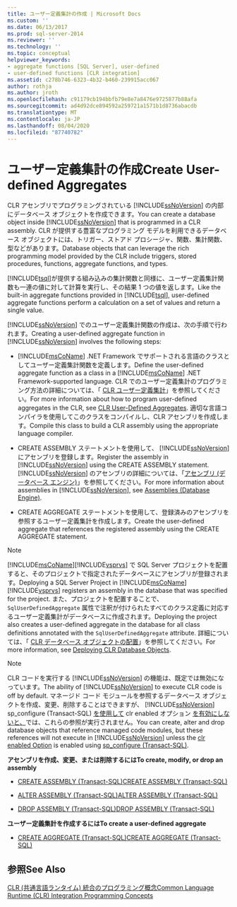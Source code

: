 ```yaml
---
title: ユーザー定義集計の作成 | Microsoft Docs
ms.custom: ''
ms.date: 06/13/2017
ms.prod: sql-server-2014
ms.reviewer: ''
ms.technology: ''
ms.topic: conceptual
helpviewer_keywords:
- aggregate functions [SQL Server], user-defined
- user-defined functions [CLR integration]
ms.assetid: c278b746-6323-4b32-b460-239915acc067
author: rothja
ms.author: jroth
ms.openlocfilehash: c91179cb194bbfb79e8e7a8476e9725877b88afa
ms.sourcegitcommit: ad4d92dce894592a259721a1571b1d8736abacdb
ms.translationtype: MT
ms.contentlocale: ja-JP
ms.lasthandoff: 08/04/2020
ms.locfileid: "87740782"
---
```

# <a name="create-user-defined-aggregates"></a><span data-ttu-id="5b384-102">ユーザー定義集計の作成</span><span class="sxs-lookup"><span data-stu-id="5b384-102">Create User-defined Aggregates</span></span>
  <span data-ttu-id="5b384-103">CLR アセンブリでプログラミングされている [!INCLUDE[ssNoVersion](../../includes/ssnoversion-md.md)] の内部にデータベース オブジェクトを作成できます。</span><span class="sxs-lookup"><span data-stu-id="5b384-103">You can create a database object inside [!INCLUDE[ssNoVersion](../../includes/ssnoversion-md.md)] that is programmed in a CLR assembly.</span></span> <span data-ttu-id="5b384-104">CLR が提供する豊富なプログラミング モデルを利用できるデータベース オブジェクトには、トリガー、ストアド プロシージャ、関数、集計関数、型などがあります。</span><span class="sxs-lookup"><span data-stu-id="5b384-104">Database objects that can leverage the rich programming model provided by the CLR include triggers, stored procedures, functions, aggregate functions, and types.</span></span>  
  
 <span data-ttu-id="5b384-105">[!INCLUDE[tsql](../../includes/tsql-md.md)]が提供する組み込みの集計関数と同様に、ユーザー定義集計関数も一連の値に対して計算を実行し、その結果 1 つの値を返します。</span><span class="sxs-lookup"><span data-stu-id="5b384-105">Like the built-in aggregate functions provided in [!INCLUDE[tsql](../../includes/tsql-md.md)], user-defined aggregate functions perform a calculation on a set of values and return a single value.</span></span>  
  
 <span data-ttu-id="5b384-106">[!INCLUDE[ssNoVersion](../../includes/ssnoversion-md.md)] でのユーザー定義集計関数の作成は、次の手順で行われます。</span><span class="sxs-lookup"><span data-stu-id="5b384-106">Creating a user-defined aggregate function in [!INCLUDE[ssNoVersion](../../includes/ssnoversion-md.md)] involves the following steps:</span></span>  
  
-   <span data-ttu-id="5b384-107">[!INCLUDE[msCoName](../../includes/msconame-md.md)] .NET Framework でサポートされる言語のクラスとしてユーザー定義集計関数を定義します。</span><span class="sxs-lookup"><span data-stu-id="5b384-107">Define the user-defined aggregate function as a class in a [!INCLUDE[msCoName](../../includes/msconame-md.md)] .NET Framework-supported language.</span></span> <span data-ttu-id="5b384-108">CLR でのユーザー定義集計のプログラミング方法の詳細については、「 [CLR ユーザー定義集計](../clr-integration-database-objects-user-defined-functions/clr-user-defined-aggregates.md)」を参照してください。</span><span class="sxs-lookup"><span data-stu-id="5b384-108">For more information about how to program user-defined aggregates in the CLR, see [CLR User-Defined Aggregates](../clr-integration-database-objects-user-defined-functions/clr-user-defined-aggregates.md).</span></span> <span data-ttu-id="5b384-109">適切な言語コンパイラを使用してこのクラスをコンパイルし、CLR アセンブリを作成します。</span><span class="sxs-lookup"><span data-stu-id="5b384-109">Compile this class to build a CLR assembly using the appropriate language compiler.</span></span>  
  
-   <span data-ttu-id="5b384-110">CREATE ASSEMBLY ステートメントを使用して、 [!INCLUDE[ssNoVersion](../../includes/ssnoversion-md.md)] にアセンブリを登録します。</span><span class="sxs-lookup"><span data-stu-id="5b384-110">Register the assembly in [!INCLUDE[ssNoVersion](../../includes/ssnoversion-md.md)] using the CREATE ASSEMBLY statement.</span></span> <span data-ttu-id="5b384-111">[!INCLUDE[ssNoVersion](../../includes/ssnoversion-md.md)] のアセンブリの詳細については、「[アセンブリ &#40;データベース エンジン&#41;](../clr-integration/assemblies-database-engine.md)」を参照してください。</span><span class="sxs-lookup"><span data-stu-id="5b384-111">For more information about assemblies in [!INCLUDE[ssNoVersion](../../includes/ssnoversion-md.md)], see [Assemblies &#40;Database Engine&#41;](../clr-integration/assemblies-database-engine.md).</span></span>  
  
-   <span data-ttu-id="5b384-112">CREATE AGGREGATE ステートメントを使用して、登録済みのアセンブリを参照するユーザー定義集計を作成します。</span><span class="sxs-lookup"><span data-stu-id="5b384-112">Create the user-defined aggregate that references the registered assembly using the CREATE AGGREGATE statement.</span></span>  
  
> [!NOTE]  
>  <span data-ttu-id="5b384-113">[!INCLUDE[msCoName](../../includes/msconame-md.md)][!INCLUDE[vsprvs](../../includes/vsprvs-md.md)] で SQL Server プロジェクトを配置すると、そのプロジェクトで指定されたデータベースにアセンブリが登録されます。</span><span class="sxs-lookup"><span data-stu-id="5b384-113">Deploying a SQL Server Project in [!INCLUDE[msCoName](../../includes/msconame-md.md)][!INCLUDE[vsprvs](../../includes/vsprvs-md.md)] registers an assembly in the database that was specified for the project.</span></span> <span data-ttu-id="5b384-114">また、プロジェクトを配置することで、`SqlUserDefinedAggregate` 属性で注釈が付けられたすべてのクラス定義に対応するユーザー定義集計がデータベースに作成されます。</span><span class="sxs-lookup"><span data-stu-id="5b384-114">Deploying the project also creates a user-defined aggregate in the database for all class definitions annotated with the `SqlUserDefinedAggregate` attribute.</span></span> <span data-ttu-id="5b384-115">詳細については、「 [CLR データベース オブジェクトの配置](../clr-integration/deploying-clr-database-objects.md)」を参照してください。</span><span class="sxs-lookup"><span data-stu-id="5b384-115">For more information, see [Deploying CLR Database Objects](../clr-integration/deploying-clr-database-objects.md).</span></span>  
  
> [!NOTE]  
>  <span data-ttu-id="5b384-116">CLR コードを実行する [!INCLUDE[ssNoVersion](../../includes/ssnoversion-md.md)] の機能は、既定では無効になっています。</span><span class="sxs-lookup"><span data-stu-id="5b384-116">The ability of [!INCLUDE[ssNoVersion](../../includes/ssnoversion-md.md)] to execute CLR code is off by default.</span></span> <span data-ttu-id="5b384-117">マネージド コード モジュールを参照するデータベース オブジェクトを作成、変更、削除することはできますが、 [!INCLUDE[ssNoVersion](../../includes/ssnoversion-md.md)] sp_configure (Transact-SQL) [を使用して](../../database-engine/configure-windows/clr-enabled-server-configuration-option.md) clr enabled オプション [を有効にしないと、](/sql/relational-databases/system-stored-procedures/sp-configure-transact-sql)では、これらの参照が実行されません。</span><span class="sxs-lookup"><span data-stu-id="5b384-117">You can create, alter and drop database objects that reference managed code modules, but these references will not execute in [!INCLUDE[ssNoVersion](../../includes/ssnoversion-md.md)] unless the [clr enabled Option](../../database-engine/configure-windows/clr-enabled-server-configuration-option.md) is enabled using [sp_configure (Transact-SQL)](/sql/relational-databases/system-stored-procedures/sp-configure-transact-sql).</span></span>  
  
 <span data-ttu-id="5b384-118">**アセンブリを作成、変更、または削除するには**</span><span class="sxs-lookup"><span data-stu-id="5b384-118">**To create, modify, or drop an assembly**</span></span>  
  
-   [<span data-ttu-id="5b384-119">CREATE ASSEMBLY &#40;Transact-SQL&#41;</span><span class="sxs-lookup"><span data-stu-id="5b384-119">CREATE ASSEMBLY &#40;Transact-SQL&#41;</span></span>](/sql/t-sql/statements/create-assembly-transact-sql)  
  
-   [<span data-ttu-id="5b384-120">ALTER ASSEMBLY &#40;Transact-SQL&#41;</span><span class="sxs-lookup"><span data-stu-id="5b384-120">ALTER ASSEMBLY &#40;Transact-SQL&#41;</span></span>](/sql/t-sql/statements/alter-assembly-transact-sql)  
  
-   [<span data-ttu-id="5b384-121">DROP ASSEMBLY &#40;Transact-SQL&#41;</span><span class="sxs-lookup"><span data-stu-id="5b384-121">DROP ASSEMBLY &#40;Transact-SQL&#41;</span></span>](/sql/t-sql/statements/drop-assembly-transact-sql)  
  
 <span data-ttu-id="5b384-122">**ユーザー定義集計を作成するには**</span><span class="sxs-lookup"><span data-stu-id="5b384-122">**To create a user-defined aggregate**</span></span>  
  
-   [<span data-ttu-id="5b384-123">CREATE AGGREGATE &#40;Transact-SQL&#41;</span><span class="sxs-lookup"><span data-stu-id="5b384-123">CREATE AGGREGATE &#40;Transact-SQL&#41;</span></span>](/sql/t-sql/statements/create-aggregate-transact-sql)  
  
## <a name="see-also"></a><span data-ttu-id="5b384-124">参照</span><span class="sxs-lookup"><span data-stu-id="5b384-124">See Also</span></span>  
 [<span data-ttu-id="5b384-125">CLR &#40;共通言語ランタイム&#41; 統合のプログラミング概念</span><span class="sxs-lookup"><span data-stu-id="5b384-125">Common Language Runtime &#40;CLR&#41; Integration Programming Concepts</span></span>](../clr-integration/common-language-runtime-clr-integration-programming-concepts.md)  
  
  
